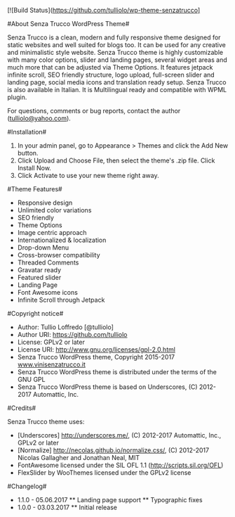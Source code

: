 [![Build Status](https://github.com/tulliolo/wp-theme-senzatrucco]

#About Senza Trucco WordPress Theme#

Senza Trucco is a clean, modern and fully responsive theme designed for static websites and well suited for blogs too. It can be used for any creative and minimalistic style website. Senza Trucco theme is highly customizable with many color options, slider and landing pages, several widget areas and much more that can be adjusted via Theme Options. It features jetpack infinite scroll, SEO friendly structure, logo upload, full-screen slider and landing page, social media icons and translation ready setup. Senza Trucco is also available in Italian. It is Multilingual ready and compatible with WPML plugin.

For questions, comments or bug reports, contact the author (tulliolo@yahoo.com).

#Installation#

1. In your admin panel, go to Appearance > Themes and click the Add New button.
2. Click Upload and Choose File, then select the theme's .zip file. Click Install Now.
3. Click Activate to use your new theme right away.

#Theme Features#

* Responsive design
* Unlimited color variations
* SEO friendly
* Theme Options
* Image centric approach
* Internationalized & localization
* Drop-down Menu
* Cross-browser compatibility
* Threaded Comments
* Gravatar ready
* Featured slider
* Landing Page
* Font Awesome icons
* Infinite Scroll through Jetpack

#Copyright notice#

* Author: Tullio Loffredo [@tulliolo]
* Author URI: https://github.com/tulliolo
* License: GPLv2 or later
* License URI: http://www.gnu.org/licenses/gpl-2.0.html
* Senza Trucco WordPress theme, Copyright 2015-2017 www.vinisenzatrucco.it
* Senza Trucco WordPress theme is distributed under the terms of the GNU GPL
* Senza Trucco WordPress theme is based on Underscores, (C) 2012-2017 Automattic, Inc.

#Credits#

Senza Trucco theme uses:

* [Underscores] http://underscores.me/, (C) 2012-2017 Automattic, Inc., GPLv2 or later
* [Normalize] http://necolas.github.io/normalize.css/, (C) 2012-2017 Nicolas Gallagher and Jonathan Neal, MIT
* FontAwesome licensed under the SIL OFL 1.1 (http://scripts.sil.org/OFL)
* FlexSlider by WooThemes licensed under the GPLv2 license

#Changelog#

* 1.1.0 - 05.06.2017
** Landing page support
** Typographic fixes
* 1.0.0 - 03.03.2017
** Initial release